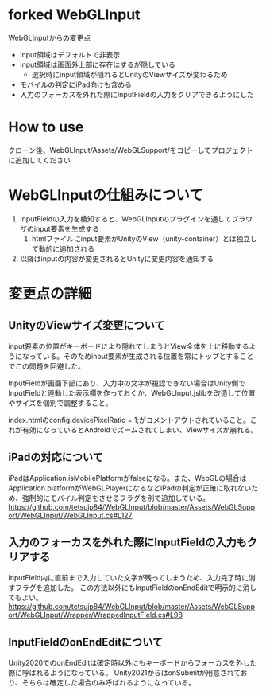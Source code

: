 # forked WebGLInput

WebGLInputからの変更点
- input領域はデフォルトで非表示
- input領域は画面外上部に存在はするが隠している
  - 選択時にinput領域が隠れるとUnityのViewサイズが変わるため
- モバイルの判定にiPad向けも含める
- 入力のフォーカスを外れた際にInputFieldの入力をクリアできるようにした

# How to use
クローン後、WebGLInput/Assets/WebGLSupport/をコピーしてプロジェクトに追加してください

# WebGLInputの仕組みについて
1. InputFieldの入力を検知すると、WebGLInputのプラグインを通してブラウザのinput要素を生成する
    1. htmlファイルにinput要素がUnityのView（unity-container）とは独立して動的に追加される
1. 以降はinputの内容が変更されるとUnityに変更内容を通知する

# 変更点の詳細
## UnityのViewサイズ変更について
input要素の位置がキーボードにより隠れてしまうとView全体を上に移動するようになっている。そのためinput要素が生成される位置を常にトップとすることでこの問題を回避した。

InputFieldが画面下部にあり、入力中の文字が視認できない場合はUnity側でInputFieldと連動した表示欄を作っておくか、WebGLInput.jslibを改造して位置やサイズを個別で調整すること。

index.htmlのconfig.devicePixelRatio = 1;がコメントアウトされていること。これが有効になっているとAndroidでズームされてしまい、Viewサイズが崩れる。

## iPadの対応について
iPadはApplication.isMobilePlatformがfalseになる。また、WebGLの場合はApplication.platformがWebGLPlayerになるなどiPadの判定が正確に取れないため、強制的にモバイル判定をさせるフラグを別で追加している。
https://github.com/tetsujp84/WebGLInput/blob/master/Assets/WebGLSupport/WebGLInput/WebGLInput.cs#L127

## 入力のフォーカスを外れた際にInputFieldの入力もクリアする
InputField内に直前まで入力していた文字が残ってしまうため、入力完了時に消すフラグを追加した。
この方法以外にもInputFieldのonEndEditで明示的に消してもよい。
https://github.com/tetsujp84/WebGLInput/blob/master/Assets/WebGLSupport/WebGLInput/Wrapper/WrappedInputField.cs#L98

## InputFieldのonEndEditについて
Unity2020でのonEndEditは確定時以外にもキーボードからフォーカスを外した際に呼ばれるようになっている。
Unity2021からはonSubmitが用意されており、そちらは確定した場合のみ呼ばれるようになっている。

